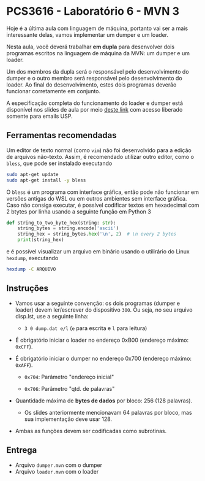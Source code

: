 # PCS3616 - Laboratório 6 - MVN 3

Hoje é a última aula com linguagem de máquina, portanto vai ser a mais
interessante delas, vamos implementar um dumper e um loader.

Nesta aula, você deverá trabalhar **em dupla** para desenvolver dois
programas escritos na linguagem de máquina da MVN: um dumper e um
loader.

Um dos membros da dupla será o responsável pelo desenvolvimento do
dumper e o outro membro será responsável pelo desenvolvimento do loader.
Ao final do desenvolvimento, estes dois programas deverão funcionar
corretamente em conjunto.

A especificação completa do funcionamento do loader e dumper está
disponível nos slides de aula por meio
[deste link](https://drive.google.com/file/d/1oCtP5S192MhYEdF5Xw-bLgyUAXzcrRaN/view?usp=share_link)
com acesso liberado somente para emails USP.

## Ferramentas recomendadas

Um editor de texto normal (como `vim`) não foi desenvolvido para a edição
de arquivos não-texto. Assim, é recomendado utilizar outro editor, como
o `bless`, que pode ser instalado executando
```bash
sudo apt-get update
sudo apt-get install -y bless
```

O `bless` é um programa com interface gráfica, então pode não funcionar
em versões antigas do WSL ou em outros ambientes sem interface gráfica. 
Caso não consiga executar, é possível codificar textos em hexadecimal 
com 2 btytes por linha usando a seguinte função em Python 3
```python
def string_to_two_byte_hex(string: str):
    string_bytes = string.encode('ascii')
    string_hex = string_bytes.hex('\n', 2)  # \n every 2 bytes
    print(string_hex)
```
e é possível visualizar um arquivo em binário usando o utilirário do Linux
`hexdump`, executando
```bash
hexdump -C ARQUIVO
```

## Instruções

-   Vamos usar a seguinte convenção: os dois programas (dumper e loader)
devem ler/escrever do dispositivo `300`. Ou seja, no seu arquivo
disp.lst, use a seguinte linha:

    -   `3 0 dump.dat e/l` (`e` para escrita e `l` para leitura)

-   É obrigatório iniciar o loader no endereço 0xB00 (endereço máximo: `0xCFF`).

-   É obrigatório iniciar o dumper no endereço 0x700 (endereço máximo: `0xAFF`).

    -   `0x704`: Parâmetro "endereço inicial"

    -   `0x706`: Parâmetro "qtd. de palavras"

-   Quantidade máxima de **bytes de dados** por bloco: 256 (128 palavras).

    - Os slides anteriormente mencionavam 64 palavras por bloco, mas
    sua implementação deve usar 128.

-   Ambas as funções devem ser codificadas como subrotinas.

## Entrega
- Arquivo `dumper.mvn` com o dumper
- Arquivo `loader.mvn` com o loader
